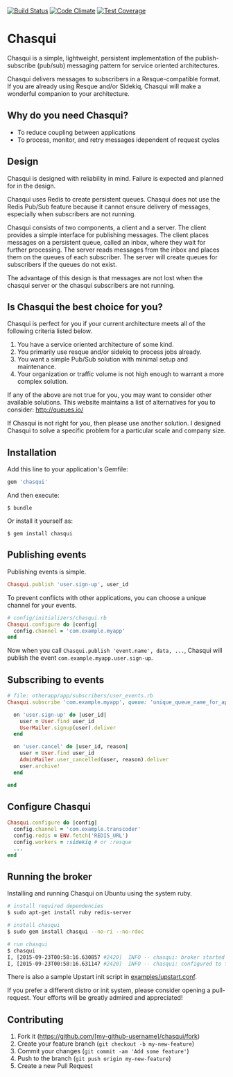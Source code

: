 [![Build Status](https://travis-ci.org/jbgo/chasqui.svg?branch=master)](https://travis-ci.org/jbgo/chasqui)
[![Code Climate](https://codeclimate.com/github/jbgo/chasqui/badges/gpa.svg)](https://codeclimate.com/github/jbgo/chasqui)
[![Test Coverage](https://codeclimate.com/github/jbgo/chasqui/badges/coverage.svg)](https://codeclimate.com/github/jbgo/chasqui/coverage)

# Chasqui

Chasqui is a simple, lightweight, persistent implementation of the publish-subscribe (pub/sub)
messaging pattern for service oriented architectures.

Chasqui delivers messages to subscribers in a Resque-compatible format. If you are already
using Resque and/or Sidekiq, Chasqui will make a wonderful companion to your architecture.

## Why do you need Chasqui?

* To reduce coupling between applications
* To process, monitor, and retry messages idependent of request cycles

## Design

Chasqui is designed with reliability in mind.
Failure is expected and planned for in the design.

Chasqui uses Redis to create persistent queues. Chasqui does not use the Redis Pub/Sub feature
because it cannot ensure delivery of messages, especially when subscribers are not running.

Chasqui consists of two components, a client and a server.
The client provides a simple interface for publishing messages. The client places messages
on a persistent queue, called an inbox, where they wait for further processing.
The server reads messages from the inbox and places them on the queues of each subscriber.
The server will create queues for subscribers if the queues do not exist.

The advantage of this design is that messages are not lost when the chasqui server or the
chasqui subscribers are not running.

## Is Chasqui the best choice for you?

Chasqui is perfect for you if your current architecture meets all of the following criteria
listed below.

1. You have a service oriented architecture of some kind.
2. You primarily use resque and/or sidekiq to process jobs already.
3. You want a simple Pub/Sub solution with minimal setup and maintenance.
4. Your organization or traffic volume is not high enough to warrant a more complex solution.

If any of the above are not true for you, you may want to consider other available solutions.
This website maintains a list of alternatives for you to consider: http://queues.io/

If Chasqui is not right for you, then please use another solution. I designed Chasqui to
solve a specific problem for a particular scale and company size.

## Installation

Add this line to your application's Gemfile:

```ruby
gem 'chasqui'
```

And then execute:

    $ bundle

Or install it yourself as:

    $ gem install chasqui

## Publishing events

Publishing events is simple.

```rb
Chasqui.publish 'user.sign-up', user_id
```

To prevent conflicts with other applications, you can choose a unique channel for your events.

```rb
# config/initializers/chasqui.rb
Chasqui.configure do |config|
  config.channel = 'com.example.myapp'
end
```

Now when you call `Chasqui.publish 'event.name', data, ...`, Chasqui will publish the event
`com.example.myapp.user.sign-up`.

## Subscribing to events

```rb
# file: otherapp/app/subscribers/user_events.rb
Chasqui.subscribe 'com.example.myapp', queue: 'unique_queue_name_for_app' do

  on 'user.sign-up' do |user_id|
    user = User.find user_id
    UserMailer.signup(user).deliver
  end

  on 'user.cancel' do |user_id, reason|
    user = User.find user_id
    AdminMailer.user_cancelled(user, reason).deliver
    user.archive!
  end

end
```

## Configure Chasqui

```rb
Chasqui.configure do |config|
  config.channel = 'com.example.transcoder'
  config.redis = ENV.fetch('REDIS_URL')
  config.workers = :sidekiq # or :resque
  ...
end
```

## Running the broker

Installing and running Chasqui on Ubuntu using the system ruby.

```sh
# install required dependencies
$ sudo apt-get install ruby redis-server

# install chasqui
$ sudo gem install chasqui --no-ri --no-rdoc

# run chasqui
$ chasqui
I, [2015-09-23T00:58:16.630857 #2420]  INFO -- chasqui: broker started with pid 2420
I, [2015-09-23T00:58:16.631147 #2420]  INFO -- chasqui: configured to fetch events from inbox on #<Redis client v3.2.1 for redis://127.0.0.1:6379/0>
```

There is also a sample Upstart init script in [examples/upstart.conf](examples/upstart.conf).

If you prefer a different distro or init system, please consider opening a pull-request. Your efforts will be greatly admired and appreciated!

## Contributing

1. Fork it (https://github.com/[my-github-username]/chasqui/fork)
2. Create your feature branch (`git checkout -b my-new-feature`)
3. Commit your changes (`git commit -am 'Add some feature'`)
4. Push to the branch (`git push origin my-new-feature`)
5. Create a new Pull Request

